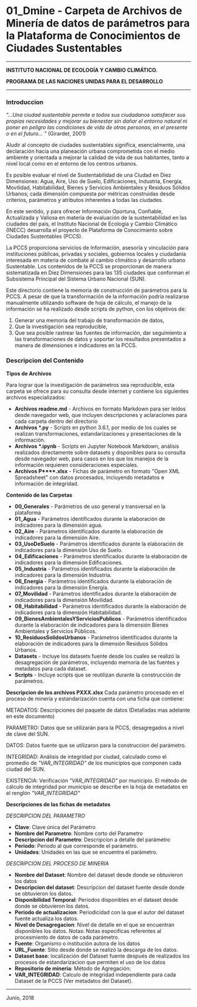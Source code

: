 # 01_Dmine - Carpeta de Archivos de Minería de datos de parámetros para la Plataforma de Conocimientos de Ciudades Sustentables
----------
**INSTITUTO NACIONAL DE ECOLOGÍA Y CAMBIO CLIMÁTICO.**

**PROGRAMA DE LAS NACIONES UNIDAS PARA EL DESARROLLO**

----------


### Introduccion

*"…Una ciudad sustentable permite a todos sus ciudadanos satisfacer sus propias necesidades y mejorar su bienestar sin dañar el entorno natural ni poner en peligro las condiciones de vida de otras personas, en el presente o en el futuro… "* (Girardet, 2001)

Aludir al concepto de ciudades sustentables significa, esencialmente, una declaración hacia una planeación urbana comprometida con el medio ambiente y orientada a mejorar la calidad de vida de sus habitantes, tanto a nivel local como en el entorno de los centros urbanos.

Es posible evaluar el nivel de Sustentabilidad de una Ciudad en Diez Dimensiones: Agua, Aire, Uso de Suelo, Edificaciones, Industria, Energía, Movilidad, Habitabilidad, Bienes y Servicios Ambientales y Residuos Sólidos Urbanos; cada dimensión compuesta por métricas construidas desde criterios, parámetros y atributos inherentes a todas las ciudades.

En este sentido, y para ofrecer Información Oportuna, Confiable, Actualizada y Valiosa en materia de evaluación de la sustentabilidad en las ciudades del país, el Instituto Nacional de Ecología y Cambio Climático (INECC) desarrolla el proyecto de  Plataforma de Conocimiento sobre Ciudades Sustentables (PCCS).

La PCCS proporciona servicios de Información, asesoría y vinculación para instituciones públicas, privadas y sociales, gobiernos locales y ciudadanía interesada en materia de combate al cambio climático y desarrollo urbano Sustentable. Los contenidos de la PCCS se proporcionan de manera sistematizada en Diez Dimensiones para las 135 ciudades que conforman el Subsistema Principal del Sistema Urbano Nacional (SUN).

Este directorio contiene la memoria de construcción de parámetros para la PCCS. A pesar de que la transformación de la información podría realizarse manualmente utilizando software de hoja de cálculo, el manejo de la información se ha realizado desde scripts de python, con los objetivos de: 

1. Generar una memoria del trabajo de transformación de datos, 
2. Que la investigación sea reproducible, 
3. Que sea posible rastrear las fuentes de información, dar seguimiento a las transformaciones de datos y soportar los resultados presentados a manera de dimensiones e indicadores en la PCCS. 

### Descripcion del Contenido
**Tipos de Archivos**

Para lograr que la investigación de parámetros sea reproducible, esta carpeta se ofrece para su consulta desde internet y contiene los siguientes archivos especializados:

- **Archivos readme.md** - Archivos en formato Markdown para ser leídos desde navegador web, que incluyen descripciones y aclaraciones para cada carpeta  dentro del directorio
- **Archivos \*.py** - Scripts en python 3.6.1, por medio de los cuales se realizan transformaciones, estandarizaciones y presentaciones de la información.
- **Archivos \*.ipynb** - Scripts en Jupyter Notebook Markdown, análisis realizados directamente sobre datasets y disponibles para su consulta desde navegador web, para casos en los que los manejos de la información requieren consideraciones especiales.
- __Archivos P****.xlsx__ - Fichas de parámetro en formato "Open XML Spreadsheet" con datos procesados, incluyendo metadatos e información de integridad.

**Contenido de las Carpetas**

- **00_Generales** - Parámetros de uso general y transversal en la plataforma
- **01_Agua** - Parámetros identificados durante la elaboración de indicadores para la dimensión agua.
- **02_Aire** - Parámetros identificados durante la elaboración de indicadores para la dimensión Aire.
- **03_UsoDeSuelo** - Parámetros identificados durante la elaboración de indicadores para la dimensión Uso de Suelo. 
- **04_Edificaciones** - Parámetros identificados durante la elaboración de indicadores para la dimensión Edificaciones.
- **05_Industria** - Parámetros identificados durante la elaboración de indicadores para la dimensión Industria.
- **06_Energia** - Parámetros identificados durante la elaboración de indicadores para la dimensión Energía.
- **07_Movilidad** - Parámetros identificados durante la elaboración de indicadores para la dimensión Movilidad.
- **08_Habitabilidad** - Parámetros identificados durante la elaboración de indicadores para la dimensión Habitabilidad.
- **09_BienesAmbientalesYServiciosPublicos** - Parámetros identificados durante la elaboración de indicadores para la dimensión Bienes Ambientales y Servicios Públicos.
- **10_ResiduosSolidosUrbanos** - Parámetros identificados durante la elaboración de indicadores para la dimensión Residuos Sólidos Urbanos.
- **Datasets** - Incluye los datasets fuente desde los cuales se realizó la desagregación de parámetros, incluyendo memoria de las fuentes y metadatos para cada dataset.
- **Scripts** - Incluye scripts que se reutilizan durante la construcción de parámetros.

**Descripcion de los archivos PXXX.xlsx**
Cada parámetro procesado en el proceso de minería y estandarización cuenta con una ficha que contiene:

METADATOS: Descripciones del paquete de datos (Detalladas mas adelante en este documento)

PARAMETRO: Datos que se utilizarán para la PCCS, desagregados a nivel de clave del SUN.

DATOS: Datos fuente que se utilizaron para la construccion del parámetro.

INTEGRIDAD: Análisis de integridad por ciudad, calculado como el promedio de *"VAR\_INTEGRIDAD"* de los municipios que componen cada ciudad del SUN. 

EXISTENCIA: Verificación *"VAR\_INTEGRIDAD"* por municipio. El método de cálculo de integridad por municipio se describe en la hoja de metadatos en el renglón *"VAR\_INTEGRIDAD"*

**Descripciones de las fichas de metadatos**

*DESCRIPCION DEL PARAMETRO*

- **Clave**: Clave única del Parámetro
- **Nombre del Parametro**: Nombre corto del Parametro
- **Descripcion del Parametro**: Descripcion a detalle del parámetro
- **Periodo**: Periodo al que corresponde el parámetro.
- **Unidades**: Unidades en las que se encuentra el parámetro.
  
*DESCRIPCION DEL PROCESO DE MINERIA*

- **Nombre del Dataset**: Nombre del dataset desde donde se obtuvieron los datos
- **Descripcion del dataset**: Descripcion del dataset fuente desde donde se obtuvieron los datos.
- **Disponibilidad Temporal**: Periodos disponibles en el dataset desde donde se obtuvieron los datos. 
- **Periodo de actualizacion**: Periodicidad con la que el autor del dataset fuente actualiza los datos.  
- **Nivel de Desagregacion**: Nivel de detalle en el que se encuentran disponibles los datos.
Notas: Notas especificas referentes al procesmiento de datos de cada parámetro. 
- **Fuente**: Organismo o institución autora de los datos
- **URL_Fuente**: Sitio desde donde se realizó la descarga de los datos. 
- **Dataset base**: localización del Dataset fuente después de realizados los procesos de estandarizacion que permiten el uso de los datos 
- **Repositorio de mineria**: 
Método de Agregación: 
- **VAR_INTEGRIDAD**: Calculo de integridad independiente para cada Dataset de la PCCS (Ver metadatos del Dataset).

----------
Junio, 2018
